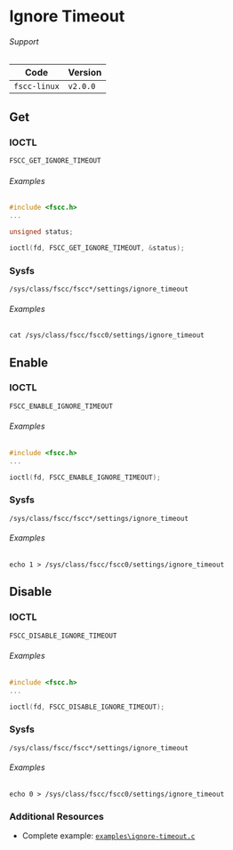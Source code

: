 # Ignore Timeout

###### Support
| Code         | Version
| ------------ | --------
| `fscc-linux` | `v2.0.0` 


## Get
### IOCTL
```c
FSCC_GET_IGNORE_TIMEOUT
```

###### Examples
```c
#include <fscc.h>
...

unsigned status;

ioctl(fd, FSCC_GET_IGNORE_TIMEOUT, &status);
```

### Sysfs
```
/sys/class/fscc/fscc*/settings/ignore_timeout
```

###### Examples
```
cat /sys/class/fscc/fscc0/settings/ignore_timeout
```


## Enable
### IOCTL
```c
FSCC_ENABLE_IGNORE_TIMEOUT
```

###### Examples
```c
#include <fscc.h>
...

ioctl(fd, FSCC_ENABLE_IGNORE_TIMEOUT);
```

### Sysfs
```
/sys/class/fscc/fscc*/settings/ignore_timeout
```

###### Examples
```
echo 1 > /sys/class/fscc/fscc0/settings/ignore_timeout
```


## Disable
### IOCTL
```c
FSCC_DISABLE_IGNORE_TIMEOUT
```

###### Examples
```c
#include <fscc.h>
...

ioctl(fd, FSCC_DISABLE_IGNORE_TIMEOUT);
```

### Sysfs
```
/sys/class/fscc/fscc*/settings/ignore_timeout
```

###### Examples
```
echo 0 > /sys/class/fscc/fscc0/settings/ignore_timeout
```


### Additional Resources
- Complete example: [`examples\ignore-timeout.c`](https://github.com/commtech/fscc-linux/blob/master/examples/ignore-timeout.c)
